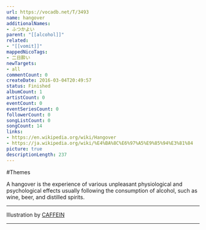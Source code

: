 ```yaml
---
url: https://vocadb.net/T/3493
name: hangover
additionalNames: 
- ふつかよい
parent: "[[alcohol]]"
related:
- "[[vomit]]"
mappedNicoTags:
- 二日酔い
newTargets:
- all
commentCount: 0
createDate: 2016-03-04T20:49:57
status: Finished
albumCount: 1
artistCount: 0
eventCount: 0
eventSeriesCount: 0
followerCount: 0
songListCount: 0
songCount: 14
links: 
- https://en.wikipedia.org/wiki/Hangover
- https://ja.wikipedia.org/wiki/%E4%BA%8C%E6%97%A5%E9%85%94%E3%81%84
picture: true
descriptionLength: 237
---
```


#Themes

A hangover is the experience of various unpleasant physiological and psychological effects usually following the consumption of alcohol, such as wine, beer, and distilled spirits.
___
Illustration by [CAFFEIN](https://vocadb.net/Ar/2695)

---

